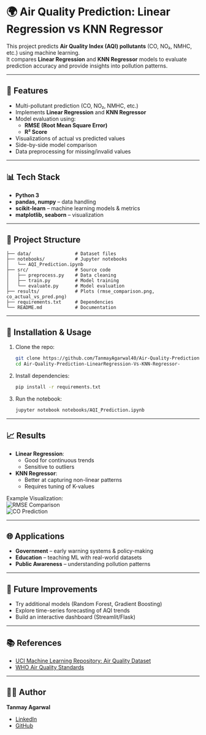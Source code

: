 # 🌍 Air Quality Prediction: Linear Regression vs KNN Regressor

This project predicts **Air Quality Index (AQI) pollutants** (CO, NO₂, NMHC, etc.) using machine learning.  
It compares **Linear Regression** and **KNN Regressor** models to evaluate prediction accuracy and provide insights into pollution patterns.

---

## 📌 Features
- Multi-pollutant prediction (CO, NO₂, NMHC, etc.)
- Implements **Linear Regression** and **KNN Regressor**
- Model evaluation using:
  - **RMSE (Root Mean Square Error)**
  - **R² Score**
- Visualizations of actual vs predicted values
- Side-by-side model comparison
- Data preprocessing for missing/invalid values

---

## 📊 Tech Stack
- **Python 3**
- **pandas, numpy** – data handling
- **scikit-learn** – machine learning models & metrics
- **matplotlib, seaborn** – visualization

---

## 📂 Project Structure
```
├── data/                # Dataset files
├── notebooks/           # Jupyter notebooks
│   └── AQI_Prediction.ipynb
├── src/                 # Source code
│   ├── preprocess.py    # Data cleaning
│   ├── train.py         # Model training
│   └── evaluate.py      # Model evaluation
├── results/             # Plots (rmse_comparison.png, co_actual_vs_pred.png)
├── requirements.txt     # Dependencies
└── README.md            # Documentation
```

---

## 🚀 Installation & Usage
1. Clone the repo:
   ```bash
   git clone https://github.com/TanmayAgarwal40/Air-Quality-Prediction-LinearRegression-Vs-KNN-Regressor-.git
   cd Air-Quality-Prediction-LinearRegression-Vs-KNN-Regressor-
   ```

2. Install dependencies:
   ```bash
   pip install -r requirements.txt
   ```

3. Run the notebook:
   ```bash
   jupyter notebook notebooks/AQI_Prediction.ipynb
   ```

---

## 📈 Results
- **Linear Regression**:
  - Good for continuous trends
  - Sensitive to outliers
- **KNN Regressor**:
  - Better at capturing non-linear patterns
  - Requires tuning of K-values

Example Visualization:  
![RMSE Comparison](results/rmse_comparison.png)  
![CO Prediction](results/co_actual_vs_pred.png)

---

## 🌐 Applications
- **Government** – early warning systems & policy-making  
- **Education** – teaching ML with real-world datasets  
- **Public Awareness** – understanding pollution patterns  

---

## 🔮 Future Improvements
- Try additional models (Random Forest, Gradient Boosting)  
- Explore time-series forecasting of AQI trends  
- Build an interactive dashboard (Streamlit/Flask)  

---

## 📚 References
- [UCI Machine Learning Repository: Air Quality Dataset](https://archive.ics.uci.edu/)  
- [WHO Air Quality Standards](https://www.who.int/)  

---

## 🧑‍💻 Author
**Tanmay Agarwal**  
- [LinkedIn](https://www.linkedin.com/in/tanmay-agarwal-496bb132a/)  
- [GitHub](https://github.com/TanmayAgarwal40)
